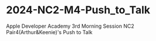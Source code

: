 # 2024-NC2-M4-Push_to_Talk
Apple Developer Academy 3rd Morning Session NC2 Pair4(Arthur&amp;Keenie)'s Push to Talk

